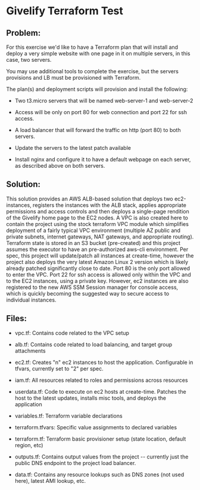 # Givelify Terraform Test
## Problem:
For this exercise we'd like to have a Terraform plan that will install and deploy a very simple website with one page in it on multiple servers, in this case, two servers.

You may use additional tools to complete the exercise, but the servers provisions and LB must be provisioned with Terraform.

The plan(s) and deployment scripts will provision and install the following:

* Two t3.micro servers that will be named web-server-1 and web-server-2

* Access will be only on port 80 for web connection and port 22 for ssh access.

* A load balancer that will forward the traffic on http (port 80) to both servers.

* Update the servers to the latest patch available

* Install nginx and configure it to have a default webpage on each server, as described above on both servers.


## Solution:

This solution provides an AWS ALB-based solution that deploys two ec2-instances, registers the instances with the ALB stack, applies appropriate permissions and access controls and then deploys a single-page rendition of the Givelify home page to the EC2 nodes.   A VPC is also created here to contain the project using the stock terraform VPC module which simplifies deployment of a fairly typical VPC environment (multiple AZ public and private subnets, internet gateways, NAT gateways, and appropriate routing).   Terraform state is stored in an S3 bucket (pre-created) and this project assumes the executor to have an pre-authorized aws-cli environment.   Per spec, this project will update/patch all instances at create-time, however the project also deploys the very latest Amazon Linux 2 version which is likely already patched significantly close to date.  Port 80 is the only port allowed to enter the VPC.   Port 22 for ssh access is allowed only within the VPC and to the EC2 instances, using a private key.  However, ec2 instances are also registered to the new AWS SSM Session manager for console access, which is quickly becoming the suggested way to secure access to individual instances.



## Files:
* vpc.tf:  Contains code related to the VPC setup

* alb.tf:  Contains code related to load balancing, and target group attachments

* ec2.tf:  Creates "n" ec2 instances to host the application.   Configurable in tfvars, currently set to "2" per spec.

* iam.tf:  All resources related to roles and permissions across resources

* userdata.tf:  Code to execute on ec2 hosts at create-time.  Patches the host to the latest updates, installs misc tools, and deploys the application

* variables.tf:  Terraform variable declarations

* terraform.tfvars:   Specific value assignments to declared variables

* terraform.tf:  Terraform basic provisioner setup (state location, default region, etc)

* outputs.tf:  Contains output values from the project -- currently just the public DNS endpoint to the project load balancer.

* data.tf:  Contains any resource lookups such as DNS zones (not used here), latest AMI lookup, etc.

